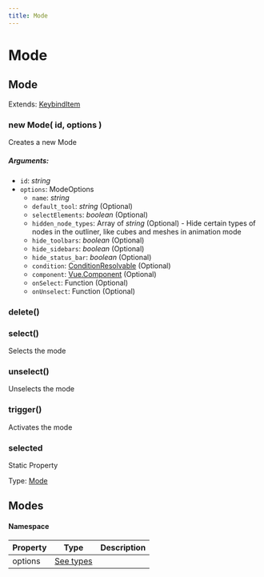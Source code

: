 ```yaml
---
title: Mode
---
```


# Mode
## Mode
Extends: [KeybindItem](action#keybinditem)

### new Mode( id, options )
Creates a new Mode

##### Arguments:
* `id`: *string*
* `options`: ModeOptions
	* `name`: *string*
	* `default_tool`: *string* (Optional)
	* `selectElements`: *boolean* (Optional)
	* `hidden_node_types`: Array of *string* (Optional) - Hide certain types of nodes in the outliner, like cubes and meshes in animation mode
	* `hide_toolbars`: *boolean* (Optional)
	* `hide_sidebars`: *boolean* (Optional)
	* `hide_status_bar`: *boolean* (Optional)
	* `condition`: [ConditionResolvable](https://github.com/JannisX11/blockbench-types/blob/main/types/util.d.ts#L1) (Optional)
	* `component`: [Vue.Component](https://v2.vuejs.org/v2/guide/components.html) (Optional)
	* `onSelect`: Function (Optional)
	* `onUnselect`: Function (Optional)


### delete()


### select()
Selects the mode



### unselect()
Unselects the mode



### trigger()
Activates the mode



### selected
Static Property

Type: [Mode](mode#mode-1)



## Modes
#### Namespace

| Property | Type | Description |
| -------- | ---- | ----------- |
| options | [See types](https://github.com/JannisX11/blockbench-types/blob/639b9fd/types/mode.d.ts#L31) |  |

